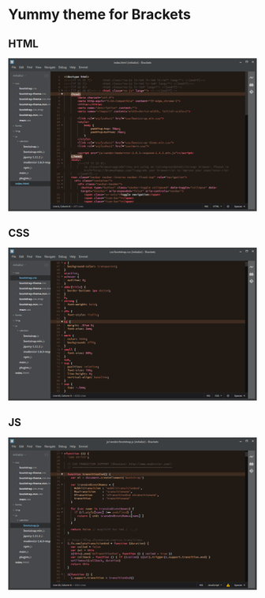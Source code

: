 Yummy theme for Brackets
========================

## HTML
![HTML!](https://github.com/DanielPintilei/cake/blob/master/screenshots/html.png)

## CSS
![CSS!](https://github.com/DanielPintilei/cake/blob/master/screenshots/css.png)

## JS
![JavaScript!](https://github.com/DanielPintilei/cake/blob/master/screenshots/js.png)